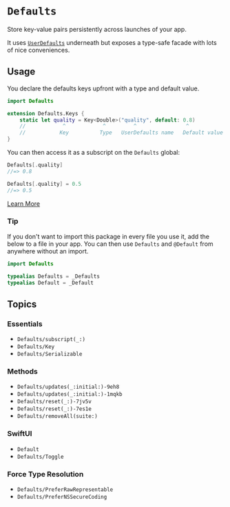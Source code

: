 # ``Defaults``

Store key-value pairs persistently across launches of your app.

It uses [`UserDefaults`](https://developer.apple.com/documentation/foundation/userdefaults) underneath but exposes a type-safe facade with lots of nice conveniences.

## Usage

You declare the defaults keys upfront with a type and default value.

```swift
import Defaults

extension Defaults.Keys {
	static let quality = Key<Double>("quality", default: 0.8)
	//            ^            ^         ^                ^
	//           Key          Type   UserDefaults name   Default value
}
```

You can then access it as a subscript on the `Defaults` global:

```swift
Defaults[.quality]
//=> 0.8

Defaults[.quality] = 0.5
//=> 0.5
```

[Learn More](https://github.com/sindresorhus/Defaults#usage)

### Tip

If you don't want to import this package in every file you use it, add the below to a file in your app. You can then use `Defaults` and `@Default` from anywhere without an import.

```swift
import Defaults

typealias Defaults = _Defaults
typealias Default = _Default
```

## Topics

### Essentials

- ``Defaults/subscript(_:)``
- ``Defaults/Key``
- ``Defaults/Serializable``

### Methods

- ``Defaults/updates(_:initial:)-9eh8``
- ``Defaults/updates(_:initial:)-1mqkb``
- ``Defaults/reset(_:)-7jv5v``
- ``Defaults/reset(_:)-7es1e``
- ``Defaults/removeAll(suite:)``

### SwiftUI

- ``Default``
- ``Defaults/Toggle``

### Force Type Resolution

- ``Defaults/PreferRawRepresentable``
- ``Defaults/PreferNSSecureCoding``

